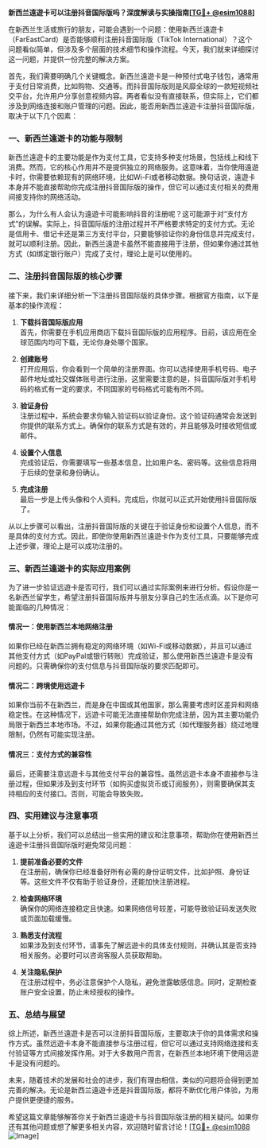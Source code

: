 **新西兰遠遊卡可以注册抖音国际版吗？深度解读与实操指南[[TG💪+ @esim1088](https://t.me/s/esim1088)]**

在新西兰生活或旅行的朋友，可能会遇到一个问题：使用新西兰遠遊卡（FarEastCard）是否能够顺利注册抖音国际版（TikTok International）？这个问题看似简单，但涉及多个层面的技术细节和操作流程。今天，我们就来详细探讨这一问题，并提供一份完整的解决方案。

首先，我们需要明确几个关键概念。新西兰遠遊卡是一种预付式电子钱包，通常用于支付日常消费，比如购物、交通等。而抖音国际版则是风靡全球的一款短视频社交平台，允许用户分享创意视频内容。两者看似没有直接联系，但实际上，它们都涉及到网络连接和账户管理的问题。因此，能否用新西兰遠遊卡注册抖音国际版，取决于以下几个因素：

### 一、新西兰遠遊卡的功能与限制

新西兰遠遊卡的主要功能是作为支付工具，它支持多种支付场景，包括线上和线下消费。然而，它的核心作用并不是提供独立的网络服务。这意味着，当你使用遠遊卡时，你需要依赖现有的网络环境，比如Wi-Fi或者移动数据。换句话说，遠遊卡本身并不能直接帮助你完成注册抖音国际版的操作，但它可以通过支付相关的费用间接支持你的网络活动。

那么，为什么有人会认为遠遊卡可能影响抖音的注册呢？这可能源于对“支付方式”的误解。实际上，抖音国际版的注册过程并不严格要求特定的支付方式。无论是信用卡、借记卡还是第三方支付平台，只要能够验证你的身份信息并完成支付，就可以顺利注册。因此，新西兰遠遊卡虽然不能直接用于注册，但如果你通过其他方式（如绑定银行账户）完成了支付，理论上是可以使用的。

### 二、注册抖音国际版的核心步骤

接下来，我们来详细分析一下注册抖音国际版的具体步骤。根据官方指南，以下是基本的操作流程：

1. **下载抖音国际版应用**  
   首先，你需要在手机应用商店下载抖音国际版的应用程序。目前，该应用在全球范围内均可下载，无论你身处哪个国家。

2. **创建账号**  
   打开应用后，你会看到一个简单的注册界面。你可以选择使用手机号码、电子邮件地址或社交媒体账号进行注册。这里需要注意的是，抖音国际版对手机号码的格式有一定的要求，不同国家的号码格式可能有所不同。

3. **验证身份**  
   注册过程中，系统会要求你输入验证码以验证身份。这个验证码通常会发送到你提供的联系方式上。确保你的联系方式是有效的，并且能够及时接收短信或邮件。

4. **设置个人信息**  
   完成验证后，你需要填写一些基本信息，比如用户名、密码等。这些信息将用于后续的登录和身份确认。

5. **完成注册**  
   最后一步是上传头像和个人资料。完成后，你就可以正式开始使用抖音国际版了。

从以上步骤可以看出，注册抖音国际版的关键在于验证身份和设置个人信息，而不是具体的支付方式。因此，即使你使用新西兰遠遊卡作为支付工具，只要能够完成上述步骤，理论上是可以成功注册的。

### 三、新西兰遠遊卡的实际应用案例

为了进一步验证远遊卡是否可行，我们可以通过实际案例来进行分析。假设你是一名新西兰留学生，希望注册抖音国际版并与朋友分享自己的生活点滴。以下是你可能面临的几种情况：

#### 情况一：使用新西兰本地网络注册
如果你已经在新西兰拥有稳定的网络环境（如Wi-Fi或移动数据），并且可以通过其他支付方式（如PayPal或银行转账）完成验证，那么使用新西兰遠遊卡是没有问题的。只需确保你的支付信息与抖音国际版的要求匹配即可。

#### 情况二：跨境使用远遊卡
如果你当前不在新西兰，而是身在中国或其他国家，那么需要考虑时区差异和网络稳定性。在这种情况下，远遊卡可能无法直接帮助你完成注册，因为其主要功能仍局限于新西兰本地市场。不过，如果你能通过其他方式（如代理服务器）绕过地理限制，仍然有可能实现注册。

#### 情况三：支付方式的兼容性
最后，还需要注意远遊卡与其他支付平台的兼容性。虽然远遊卡本身不直接参与注册过程，但如果涉及到支付环节（如购买虚拟货币或订阅服务），则需要确保其支持相应的支付接口。否则，可能会导致失败。

### 四、实用建议与注意事项

基于以上分析，我们可以总结出一些实用的建议和注意事项，帮助你在使用新西兰遠遊卡注册抖音国际版时避免常见问题：

1. **提前准备必要的文件**  
   在注册前，确保你已经准备好所有必需的身份证明文件，比如护照、身份证等。这些文件不仅有助于验证身份，还能加快注册进程。

2. **检查网络环境**  
   确保你的网络连接稳定且快速。如果网络信号较差，可能导致验证码发送失败或页面加载缓慢。

3. **熟悉支付流程**  
   如果涉及到支付环节，请事先了解远遊卡的具体支付规则，并确认其是否支持相关服务。必要时可以咨询客服人员获取帮助。

4. **关注隐私保护**  
   在注册过程中，务必注意保护个人隐私，避免泄露敏感信息。同时，定期检查账户安全设置，防止未经授权的操作。

### 五、总结与展望

综上所述，新西兰遠遊卡是否可以注册抖音国际版，主要取决于你的具体需求和操作方式。虽然远遊卡本身不能直接参与注册过程，但它可以通过支持网络连接和支付验证等方式间接发挥作用。对于大多数用户而言，在新西兰本地环境下使用远遊卡是没有问题的。

未来，随着技术的发展和社会的进步，我们有理由相信，类似的问题将会得到更加完善的解决。无论是新西兰遠遊卡还是抖音国际版，都将不断优化用户体验，为用户提供更便捷的服务。

希望这篇文章能够解答你关于新西兰遠遊卡与抖音国际版注册的相关疑问。如果你还有其他问题或想了解更多相关内容，欢迎随时留言讨论！[[TG💪+ @esim1088](https://t.me/s/esim1088) ![Image](https://i.postimg.cc/4NQfJmqS/Snipaste-2025-05-13-00-14-12.png)]